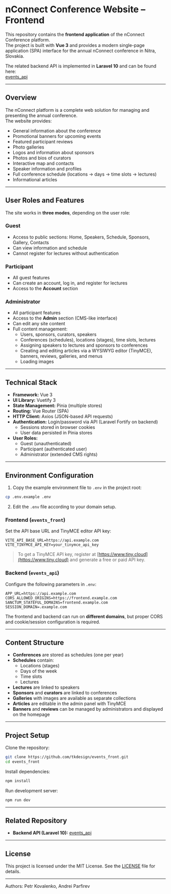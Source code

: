 # nConnect Conference Website – Frontend

This repository contains the **frontend application** of the nConnect Conference platform.  
The project is built with **Vue 3** and provides a modern single-page application (SPA) interface for the annual nConnect conference in Nitra, Slovakia.

The related backend API is implemented in **Laravel 10** and can be found here:  
[events_api](https://github.com/tkdesign/events_api)

---

## Overview

The nConnect platform is a complete web solution for managing and presenting the annual conference.  
The website provides:

- General information about the conference
- Promotional banners for upcoming events
- Featured participant reviews
- Photo galleries
- Logos and information about sponsors
- Photos and bios of curators
- Interactive map and contacts
- Speaker information and profiles
- Full conference schedule (locations → days → time slots → lectures)
- Informational articles

---

## User Roles and Features

The site works in **three modes**, depending on the user role:

### Guest
- Access to public sections: Home, Speakers, Schedule, Sponsors, Gallery, Contacts
- Can view information and schedule
- Cannot register for lectures without authentication

### Participant
- All guest features
- Can create an account, log in, and register for lectures
- Access to the **Account** section

### Administrator
- All participant features
- Access to the **Admin** section (CMS-like interface)
- Can edit any site content
- Full content management:
    - Users, sponsors, curators, speakers
    - Conferences (schedules), locations (stages), time slots, lectures
    - Assigning speakers to lectures and sponsors to conferences
    - Creating and editing articles via a WYSIWYG editor (TinyMCE), banners, reviews, galleries, and menus
    - Loading images

---

## Technical Stack

- **Framework:** Vue 3
- **UI Library:** Vuetify 3
- **State Management:** Pinia (multiple stores)
- **Routing:** Vue Router (SPA)
- **HTTP Client:** Axios (JSON-based API requests)
- **Authentication:** Login/password via API (Laravel Fortify on backend)
    - Sessions stored in browser cookies
    - User data persisted in Pinia stores
- **User Roles:**
    - Guest (unauthenticated)
    - Participant (authenticated user)
    - Administrator (extended CMS rights)

---

## Environment Configuration

1. Copy the example environment file to `.env` in the project root:

```bash
cp .env.example .env
```

2. Edit the `.env` file according to your domain setup.

### Frontend (`events_front`)
Set the API base URL and TinyMCE editor API key:

```env
VITE_API_BASE_URL=https://api.example.com
VITE_TINYMCE_API_KEY=your_tinymce_api_key
```

> To get a TinyMCE API key, register at [https://www.tiny.cloud](https://www.tiny.cloud) and generate a free or paid API key.

### Backend (`events_api`)
Configure the following parameters in `.env`:

```env
APP_URL=https://api.example.com
CORS_ALLOWED_ORIGINS=https://frontend.example.com
SANCTUM_STATEFUL_DOMAINS=frontend.example.com
SESSION_DOMAIN=.example.com
```

The frontend and backend can run on **different domains**, but proper CORS and cookie/session configuration is required.

---

## Content Structure

- **Conferences** are stored as schedules (one per year)
- **Schedules** contain:
    - Locations (stages)
    - Days of the week
    - Time slots
    - Lectures
- **Lectures** are linked to speakers
- **Sponsors** and **curators** are linked to conferences
- **Galleries** with images are available as separate collections
- **Articles** are editable in the admin panel with TinyMCE
- **Banners** and **reviews** can be managed by administrators and displayed on the homepage

---

## Project Setup

Clone the repository:

```bash
git clone https://github.com/tkdesign/events_front.git
cd events_front
```

Install dependencies:

```bash
npm install
```

Run development server:

```bash
npm run dev
```

---

## Related Repository

- **Backend API (Laravel 10):** [events_api](https://github.com/tkdesign/events_api)

---

## License

This project is licensed under the MIT License. See the [LICENSE](LICENSE) file for details.

---

Authors: Petr Kovalenko, Andrei Parfirev
